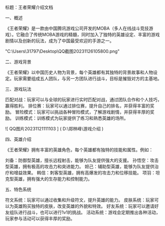 标题：王者荣耀介绍文档

一、概述

《王者荣耀》是一款由中国腾讯游戏公司开发的MOBA（多人在线战斗竞技游戏）。它融合了传统MOBA游戏的精髓，同时加入了独特的英雄设定、丰富的游戏剧情以及创新的玩法，成为了中国最受欢迎的手游之一。

"C:\Users\31797\Desktop\QQ截图20231126105800.png"


二、游戏背景

《王者荣耀》以中国历史人物为背景，每个英雄都有其独特的背景故事和人物设定。玩家需要组成五人团队，与另一方团队进行战斗，目标是摧毁对方的主基地。

三、游戏玩法

匹配对战：玩家可以与全球的玩家进行实时匹配对战，通过团队合作和个人技巧，赢得胜利。
排位赛：玩家可以通过排位赛，提升自己的排名，并获得丰富的奖励。
冒险模式：玩家可以挑战各种冒险模式，了解游戏剧情，并获得丰厚的奖励。
训练模式：训练模式为玩家提供了练习和熟悉英雄的场所。

   ![ QQ图片20231121111103 ] ( D:\郑林峰\游戏介绍 )

四、英雄介绍

《王者荣耀》拥有丰富的英雄角色，每个英雄都有独特的技能和属性。例如：

刘备：防御型英雄，擅长远程射击，能够为队友提供强大的支援。
孙悟空：攻击型英雄，拥有极高的攻击力和突进能力。
妲己：辅助型英雄，能够为队友提供治疗和增益效果。
韩信：刺客型英雄，拥有高爆发的攻击力和位移技能。
项羽：坦克型英雄，拥有强大的生存能力和控制能力。

五、特色系统

符文系统：玩家可以通过收集和升级符文，提升英雄的能力。
皮肤系统：玩家可以为英雄购买独特的皮肤，改变英雄的外貌和特效。
好友系统：玩家可以邀请好友组队进行战斗，也可以进行1v1的挑战。
活动系统：游戏会定期推出各种活动，玩家参与活动可以获得丰厚的奖励。
